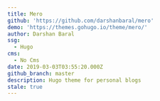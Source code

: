 ```yaml
---
title: Mero
github: 'https://github.com/darshanbaral/mero'
demo: 'https://themes.gohugo.io/theme/mero/'
author: Darshan Baral
ssg:
  - Hugo
cms:
  - No Cms
date: 2019-03-03T03:55:20.000Z
github_branch: master
description: Hugo theme for personal blogs
stale: true
---
```

